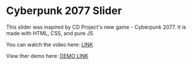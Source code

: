 # Cyberpunk 2077 Slider
This slider was inspired by CD Project's new game - Cyberpunk 2077. It is made with HTML, CSS, and pure JS

You can watch the video here: 
[LINK](https://www.youtube.com/watch?v=frZxSKV5G1o)

View ther demo here: 
[DEMO LINK](https://avoy18.github.io/cyberpunk2077slider/)

